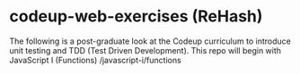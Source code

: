 # codeup-web-exercises (ReHash)

The following is a post-graduate look at the Codeup curriculum to introduce unit testing and TDD (Test Driven Development).
This repo will begin with JavaScript I (Functions) /javascript-i/functions
